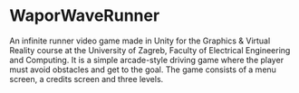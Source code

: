 # WaporWaveRunner
An infinite runner video game made in Unity for the Graphics & Virtual Reality course at the University of Zagreb, Faculty of Electrical Engineering and Computing.
It is a simple arcade-style driving game where the player must avoid obstacles and get to the goal. The game consists of a menu screen, a credits screen and three levels.
